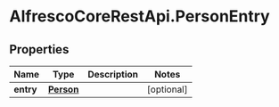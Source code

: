 # AlfrescoCoreRestApi.PersonEntry

## Properties
Name | Type | Description | Notes
------------ | ------------- | ------------- | -------------
**entry** | [**Person**](Person.md) |  | [optional] 


